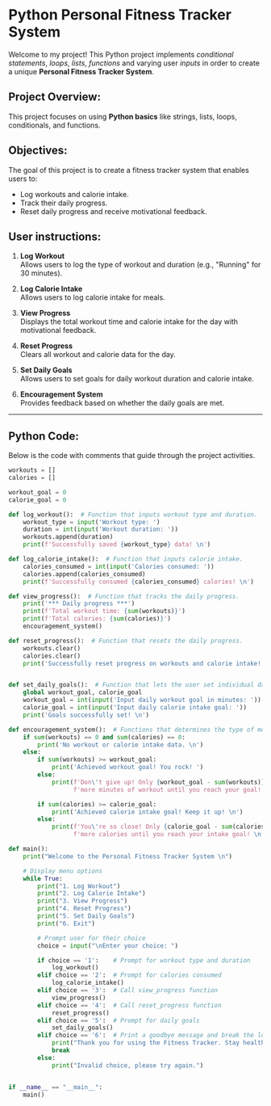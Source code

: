 # **Python Personal Fitness Tracker System**
 Welcome to my project! This Python project implements *conditional statements*, *loops*, *lists*, *functions* and varying user *inputs* in order to create a unique **Personal Fitness Tracker System**.

## Project Overview:
This project focuses on using **Python basics** like strings, lists, loops, conditionals, and functions. 

## Objectives:
The goal of this project is to create a fitness tracker system that enables users to:  
- Log workouts and calorie intake.   
- Track their daily progress.  
- Reset daily progress and receive motivational feedback.

## User instructions:
1. **Log Workout**  
   Allows users to log the type of workout and duration (e.g., "Running" for 30 minutes).  

2. **Log Calorie Intake**  
   Allows users to log calorie intake for meals.  

3. **View Progress**  
   Displays the total workout time and calorie intake for the day with motivational feedback.  

4. **Reset Progress**  
   Clears all workout and calorie data for the day.  

5. **Set Daily Goals**  
   Allows users to set goals for daily workout duration and calorie intake.  

6. **Encouragement System**  
   Provides feedback based on whether the daily goals are met.

---

## Python Code:
Below is the code with comments that guide through the project activities.
```python
workouts = []
calories = []

workout_goal = 0
calorie_goal = 0

def log_workout():  # Function that inputs workout type and duration.
    workout_type = input('Workout type: ')
    duration = int(input('Workout duration: '))
    workouts.append(duration)
    print(f'Successfully saved {workout_type} data! \n')

def log_calorie_intake():  # Function that inputs calorie intake.
    calories_consumed = int(input('Calories consumed: '))
    calories.append(calories_consumed)
    print(f'Successfully consumed {calories_consumed} calories! \n')

def view_progress():  # Function that tracks the daily progress.
    print('*** Daily progress ***')
    print(f'Total workout time: {sum(workouts)}')
    print(f'Total calories: {sum(calories)}')
    encouragement_system()

def reset_progress():  # Function that resets the daily progress. 
    workouts.clear()
    calories.clear()
    print('Successfully reset progress on workouts and calorie intake! \n')


def set_daily_goals():  # Function that lets the user set individual daily goals. 
    global workout_goal, calorie_goal
    workout_goal = int(input('Input daily workout goal in minutes: '))
    calorie_goal = int(input('Input daily calorie intake goal: '))
    print('Goals successfully set! \n')

def encouragement_system():  # Functions that determines the type of message that is shown. 
    if sum(workouts) == 0 and sum(calories) == 0:
        print('No workout or calorie intake data. \n')
    else:
        if sum(workouts) >= workout_goal:
            print('Achieved workout goal! You rock! ')
        else:
            print(f'Don\'t give up! Only {workout_goal - sum(workouts)} '
                  f'more minutes of workout until you reach your goal! ')

        if sum(calories) >= calorie_goal:
            print('Achieved calorie intake goal! Keep it up! \n')
        else:
            print(f'You\'re so close! Only {calorie_goal - sum(calories)} '
                  f'more calories until you reach your intake goal! \n')

def main():
    print("Welcome to the Personal Fitness Tracker System \n")

    # Display menu options
    while True: 
        print("1. Log Workout")
        print("2. Log Calorie Intake")
        print("3. View Progress")
        print("4. Reset Progress")
        print("5. Set Daily Goals")
        print("6. Exit")

        # Prompt user for their choice
        choice = input("\nEnter your choice: ")

        if choice == '1':    # Prompt for workout type and duration
            log_workout()
        elif choice == '2':  # Prompt for calories consumed
            log_calorie_intake()
        elif choice == '3':  # Call view_progress function
            view_progress()
        elif choice == '4':  # Call reset_progress function
            reset_progress()
        elif choice == '5':  # Prompt for daily goals
            set_daily_goals()
        elif choice == '6':  # Print a goodbye message and break the loop
            print("Thank you for using the Fitness Tracker. Stay healthy! ")
            break
        else:
            print("Invalid choice, please try again.")


if __name__ == "__main__":
    main()
```
